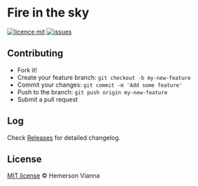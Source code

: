 # Fire in the sky

[![licence mit](https://img.shields.io/badge/license-MIT-blue.svg?style=flat-square)](http://hemersonvianna.mit-license.org/)
[![issues](https://img.shields.io/github/issues/descco-tools/game-unityjs-fire-in-the-sky.svg?style=flat-square)](https://github.com/descco-tools/game-unityjs-fire-in-the-sky/issues)


## Contributing

- Fork it!
- Create your feature branch: `git checkout -b my-new-feature`
- Commit your changes: `git commit -m 'Add some feature'`
- Push to the branch: `git push origin my-new-feature`
- Submit a pull request

## Log

Check [Releases](https://github.com/descco-tools/game-unityjs-fire-in-the-sky/releases) for detailed changelog.

## License

[MIT license](http://hemersonvianna.mit-license.org/) © Hemerson Vianna
